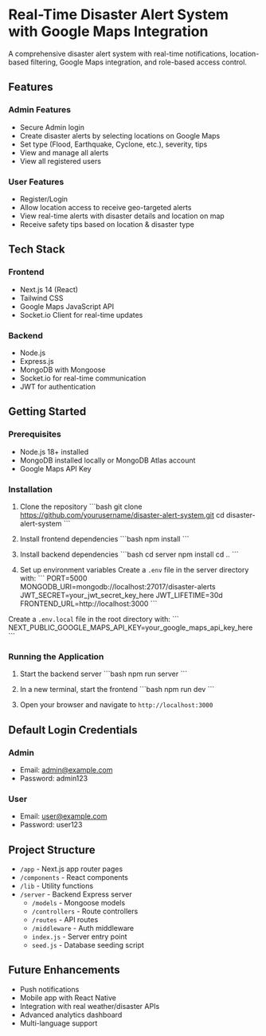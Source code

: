 # Real-Time Disaster Alert System with Google Maps Integration

A comprehensive disaster alert system with real-time notifications, location-based filtering, Google Maps integration, and role-based access control.

## Features

### Admin Features
- Secure Admin login
- Create disaster alerts by selecting locations on Google Maps
- Set type (Flood, Earthquake, Cyclone, etc.), severity, tips
- View and manage all alerts
- View all registered users

### User Features
- Register/Login
- Allow location access to receive geo-targeted alerts
- View real-time alerts with disaster details and location on map
- Receive safety tips based on location & disaster type

## Tech Stack

### Frontend
- Next.js 14 (React)
- Tailwind CSS
- Google Maps JavaScript API
- Socket.io Client for real-time updates

### Backend
- Node.js
- Express.js
- MongoDB with Mongoose
- Socket.io for real-time communication
- JWT for authentication

## Getting Started

### Prerequisites
- Node.js 18+ installed
- MongoDB installed locally or MongoDB Atlas account
- Google Maps API Key

### Installation

1. Clone the repository
\`\`\`bash
git clone https://github.com/yourusername/disaster-alert-system.git
cd disaster-alert-system
\`\`\`

2. Install frontend dependencies
\`\`\`bash
npm install
\`\`\`

3. Install backend dependencies
\`\`\`bash
cd server
npm install
cd ..
\`\`\`

4. Set up environment variables
Create a `.env` file in the server directory with:
\`\`\`
PORT=5000
MONGODB_URI=mongodb://localhost:27017/disaster-alerts
JWT_SECRET=your_jwt_secret_key_here
JWT_LIFETIME=30d
FRONTEND_URL=http://localhost:3000
\`\`\`

Create a `.env.local` file in the root directory with:
\`\`\`
NEXT_PUBLIC_GOOGLE_MAPS_API_KEY=your_google_maps_api_key_here
\`\`\`

### Running the Application

1. Start the backend server
\`\`\`bash
npm run server
\`\`\`

2. In a new terminal, start the frontend
\`\`\`bash
npm run dev
\`\`\`

3. Open your browser and navigate to `http://localhost:3000`

## Default Login Credentials

### Admin
- Email: admin@example.com
- Password: admin123

### User
- Email: user@example.com
- Password: user123

## Project Structure

- `/app` - Next.js app router pages
- `/components` - React components
- `/lib` - Utility functions
- `/server` - Backend Express server
  - `/models` - Mongoose models
  - `/controllers` - Route controllers
  - `/routes` - API routes
  - `/middleware` - Auth middleware
  - `index.js` - Server entry point
  - `seed.js` - Database seeding script

## Future Enhancements

- Push notifications
- Mobile app with React Native
- Integration with real weather/disaster APIs
- Advanced analytics dashboard
- Multi-language support
